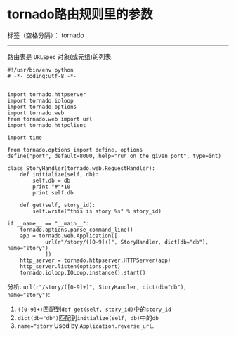 ﻿# tornado路由规则里的参数

标签（空格分隔）： tornado

---

路由表是 `URLSpec` 对象(或元组)的列表.

```
#!/usr/bin/env python 
# -*- coding:utf-8 -*- 


import tornado.httpserver
import tornado.ioloop
import tornado.options
import tornado.web
from tornado.web import url
import tornado.httpclient

import time

from tornado.options import define, options
define("port", default=8000, help="run on the given port", type=int)

class StoryHandler(tornado.web.RequestHandler):
    def initialize(self, db):
        self.db = db
        print "#"*10
        print self.db

    def get(self, story_id):
        self.write("this is story %s" % story_id)

if __name__ == "__main__":
    tornado.options.parse_command_line()
    app = tornado.web.Application([
            url(r"/story/([0-9]+)", StoryHandler, dict(db="db"), name="story")
            ])
    http_server = tornado.httpserver.HTTPServer(app)
    http_server.listen(options.port)
    tornado.ioloop.IOLoop.instance().start()
```
分析:
`url(r"/story/([0-9]+)", StoryHandler, dict(db="db"), name="story")`:
1. `([0-9]+)`匹配到`def get(self, story_id)`中的`story_id`
2. `dict(db="db")`匹配到`initialize(self, db)`中的`db`
3. `name="story` Used by `Application.reverse_url`.


